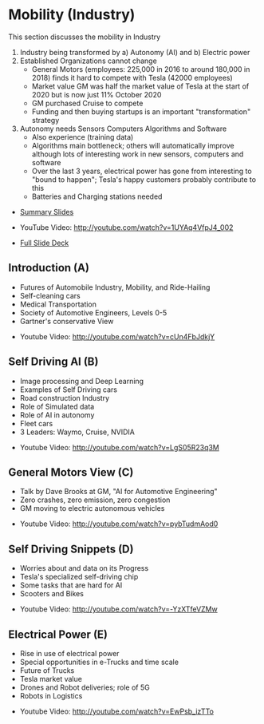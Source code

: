 # Mobility (Industry)


This section discusses the mobility in Industry

1.  Industry being transformed by a) Autonomy (AI) and b) Electric power
2.  Established Organizations cannot change
    -   General Motors (employees: 225,000 in 2016 to around 180,000
        in 2018) finds it hard to compete with Tesla (42000 employees)
    -   Market value GM was half the market value of Tesla at the start
        of 2020 but is now just 11% October 2020
    -   GM purchased Cruise to compete
    -   Funding and then buying startups is an important
        "transformation" strategy
3.  Autonomy needs Sensors Computers Algorithms and Software
    -   Also experience (training data)
    -   Algorithms main bottleneck; others will automatically improve
        although lots of interesting work in new sensors, computers and
        software
    -   Over the last 3 years, electrical power has gone from
        interesting to "bound to happen"; Tesla's happy customers
        probably contribute to this
    -   Batteries and Charging stations needed

* [Summary
Slides](https://drive.google.com/file/d/1_N3JwUz4Hj7YE_rmYPZRYdJUTbs7eDdw/view?usp=sharing)

* YouTube Video: <http://youtube.com/watch?v=1UYAq4VfpJ4_002>

* [Full Slide
Deck](https://docs.google.com/presentation/d/19yAgjNjsoSzPxEqn1Ghr9tG51EfGocuc6_JjOi_0Ijk/edit?usp=sharing)

## Introduction (A)

-   Futures of Automobile Industry, Mobility, and Ride-Hailing
-   Self-cleaning cars
-   Medical Transportation
-   Society of Automotive Engineers, Levels 0-5
-   Gartner's conservative View

* Youtube Video: <http://youtube.com/watch?v=cUn4FbJdkjY>

## Self Driving AI (B)

-   Image processing and Deep Learning
-   Examples of Self Driving cars
-   Road construction Industry
-   Role of Simulated data
-   Role of AI in autonomy
-   Fleet cars
-   3 Leaders: Waymo, Cruise, NVIDIA

* Youtube Video: <http://youtube.com/watch?v=LgS05R23q3M>

## General Motors View (C)

-   Talk by Dave Brooks at GM, "AI for Automotive Engineering"
-   Zero crashes, zero emission, zero congestion
-   GM moving to electric autonomous vehicles

* Youtube Video: <http://youtube.com/watch?v=pybTudmAod0>

## Self Driving Snippets (D)

-   Worries about and data on its Progress
-   Tesla's specialized self-driving chip
-   Some tasks that are hard for AI
-   Scooters and Bikes

* Youtube Video: <http://youtube.com/watch?v=-YzXTfeVZMw>

## Electrical Power (E)

-   Rise in use of electrical power
-   Special opportunities in e-Trucks and time scale
-   Future of Trucks
-   Tesla market value
-   Drones and Robot deliveries; role of 5G
-   Robots in Logistics

* Youtube Video: <http://youtube.com/watch?v=EwPsb_izTTo>

